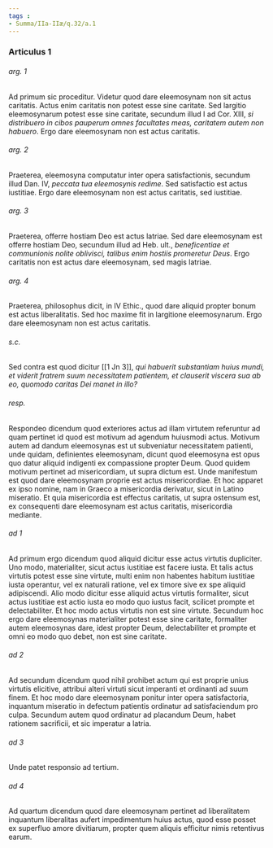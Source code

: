 ```yaml
---
tags : 
- Summa/IIa-IIæ/q.32/a.1
---
```


### Articulus 1

###### arg. 1
Ad primum sic proceditur. Videtur quod dare eleemosynam non sit actus caritatis. Actus enim caritatis non potest esse sine caritate. Sed largitio eleemosynarum potest esse sine caritate, secundum illud I ad Cor. XIII, *si distribuero in cibos pauperum omnes facultates meas, caritatem autem non habuero*. Ergo dare eleemosynam non est actus caritatis.

###### arg. 2
Praeterea, eleemosyna computatur inter opera satisfactionis, secundum illud Dan. IV, *peccata tua eleemosynis redime*. Sed satisfactio est actus iustitiae. Ergo dare eleemosynam non est actus caritatis, sed iustitiae.

###### arg. 3
Praeterea, offerre hostiam Deo est actus latriae. Sed dare eleemosynam est offerre hostiam Deo, secundum illud ad Heb. ult., *beneficentiae et communionis nolite oblivisci, talibus enim hostiis promeretur Deus*. Ergo caritatis non est actus dare eleemosynam, sed magis latriae.

###### arg. 4
Praeterea, philosophus dicit, in IV Ethic., quod dare aliquid propter bonum est actus liberalitatis. Sed hoc maxime fit in largitione eleemosynarum. Ergo dare eleemosynam non est actus caritatis.

###### s.c.
Sed contra est quod dicitur [[1 Jn 3]], *qui habuerit substantiam huius mundi, et viderit fratrem suum necessitatem patientem, et clauserit viscera sua ab eo, quomodo caritas Dei manet in illo?*

###### resp.
Respondeo dicendum quod exteriores actus ad illam virtutem referuntur ad quam pertinet id quod est motivum ad agendum huiusmodi actus. Motivum autem ad dandum eleemosynas est ut subveniatur necessitatem patienti, unde quidam, definientes eleemosynam, dicunt quod eleemosyna est opus quo datur aliquid indigenti ex compassione propter Deum. Quod quidem motivum pertinet ad misericordiam, ut supra dictum est. Unde manifestum est quod dare eleemosynam proprie est actus misericordiae. Et hoc apparet ex ipso nomine, nam in Graeco a misericordia derivatur, sicut in Latino miseratio. Et quia misericordia est effectus caritatis, ut supra ostensum est, ex consequenti dare eleemosynam est actus caritatis, misericordia mediante.

###### ad 1
Ad primum ergo dicendum quod aliquid dicitur esse actus virtutis dupliciter. Uno modo, materialiter, sicut actus iustitiae est facere iusta. Et talis actus virtutis potest esse sine virtute, multi enim non habentes habitum iustitiae iusta operantur, vel ex naturali ratione, vel ex timore sive ex spe aliquid adipiscendi. Alio modo dicitur esse aliquid actus virtutis formaliter, sicut actus iustitiae est actio iusta eo modo quo iustus facit, scilicet prompte et delectabiliter. Et hoc modo actus virtutis non est sine virtute. Secundum hoc ergo dare eleemosynas materialiter potest esse sine caritate, formaliter autem eleemosynas dare, idest propter Deum, delectabiliter et prompte et omni eo modo quo debet, non est sine caritate.

###### ad 2
Ad secundum dicendum quod nihil prohibet actum qui est proprie unius virtutis elicitive, attribui alteri virtuti sicut imperanti et ordinanti ad suum finem. Et hoc modo dare eleemosynam ponitur inter opera satisfactoria, inquantum miseratio in defectum patientis ordinatur ad satisfaciendum pro culpa. Secundum autem quod ordinatur ad placandum Deum, habet rationem sacrificii, et sic imperatur a latria.

###### ad 3
Unde patet responsio ad tertium.

###### ad 4
Ad quartum dicendum quod dare eleemosynam pertinet ad liberalitatem inquantum liberalitas aufert impedimentum huius actus, quod esse posset ex superfluo amore divitiarum, propter quem aliquis efficitur nimis retentivus earum.

